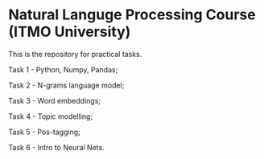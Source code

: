 Natural Languge Processing Course (ITMO University)
====================================================
This is the repository for practical tasks.

Task 1 - Python, Numpy, Pandas;

Task 2 - N-grams language model;

Task 3 - Word embeddings;

Task 4 - Topic modelling;

Task 5 - Pos-tagging;

Task 6 - Intro to Neural Nets.

